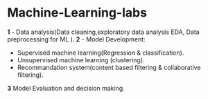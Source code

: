 # Machine-Learning-labs
**1** - Data analysis(Data cleaning,exploratory data analysis EDA, Data preprocessing for ML ).
**2** - Model Development:

* Supervised machine learning(Regression & classification).
* Unsupervised machine learning (clustering).
* Recommandation system(content based filtering & collaborative filtering).

**3** Model Evaluation and decision making.
